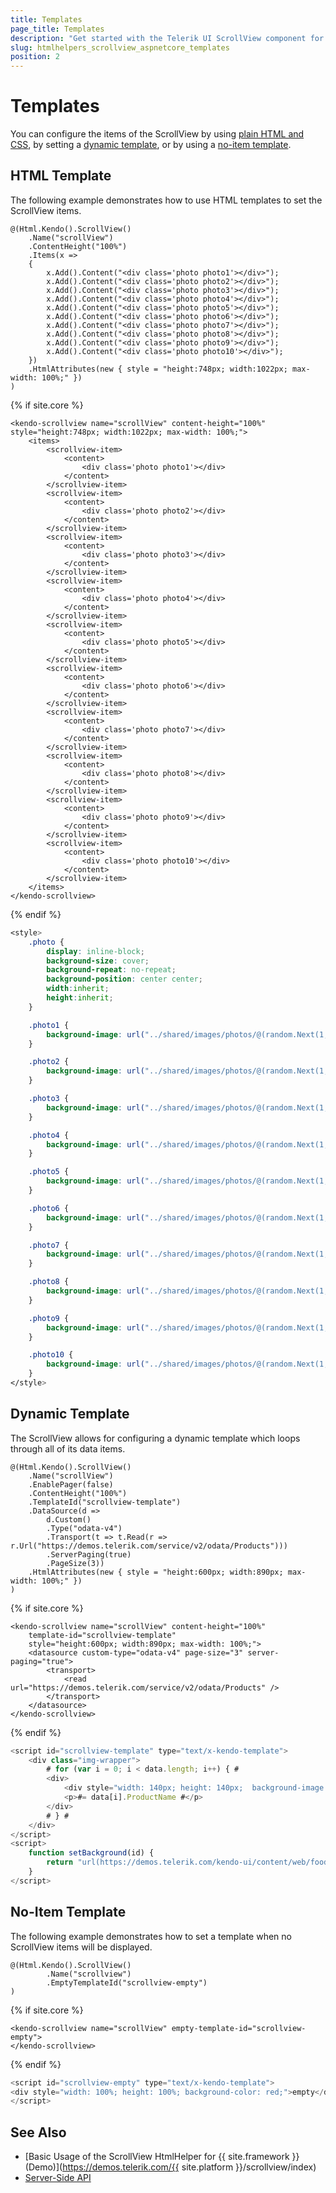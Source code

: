 ```yaml
---
title: Templates
page_title: Templates
description: "Get started with the Telerik UI ScrollView component for {{ site.framework }} and learn how to use templates for configuring its items."
slug: htmlhelpers_scrollview_aspnetcore_templates
position: 2
---
```


# Templates

You can configure the items of the ScrollView by using [plain HTML and CSS](#html-template), by setting a [dynamic template](#dynamic-template), or by using a [no-item template](#no-item-template).

## HTML Template

The following example demonstrates how to use HTML templates to set the ScrollView items.

```HtmlHelper
@(Html.Kendo().ScrollView()
    .Name("scrollView")
    .ContentHeight("100%")
    .Items(x =>
    {
        x.Add().Content("<div class='photo photo1'></div>");
        x.Add().Content("<div class='photo photo2'></div>");
        x.Add().Content("<div class='photo photo3'></div>");
        x.Add().Content("<div class='photo photo4'></div>");
        x.Add().Content("<div class='photo photo5'></div>");
        x.Add().Content("<div class='photo photo6'></div>");
        x.Add().Content("<div class='photo photo7'></div>");
        x.Add().Content("<div class='photo photo8'></div>");
        x.Add().Content("<div class='photo photo9'></div>");
        x.Add().Content("<div class='photo photo10'></div>");
    })
    .HtmlAttributes(new { style = "height:748px; width:1022px; max-width: 100%;" })
)
```
{% if site.core %}
```TagHelper
<kendo-scrollview name="scrollView" content-height="100%" style="height:748px; width:1022px; max-width: 100%;">
    <items>
        <scrollview-item>
            <content>
                <div class='photo photo1'></div>
            </content>
        </scrollview-item>
        <scrollview-item>
            <content>
                <div class='photo photo2'></div>
            </content>
        </scrollview-item>
        <scrollview-item>
            <content>
                <div class='photo photo3'></div>
            </content>
        </scrollview-item>
        <scrollview-item>
            <content>
                <div class='photo photo4'></div>
            </content>
        </scrollview-item>
        <scrollview-item>
            <content>
                <div class='photo photo5'></div>
            </content>
        </scrollview-item>
        <scrollview-item>
            <content>
                <div class='photo photo6'></div>
            </content>
        </scrollview-item>
        <scrollview-item>
            <content>
                <div class='photo photo7'></div>
            </content>
        </scrollview-item>
        <scrollview-item>
            <content>
                <div class='photo photo8'></div>
            </content>
        </scrollview-item>
        <scrollview-item>
            <content>
                <div class='photo photo9'></div>
            </content>
        </scrollview-item>
        <scrollview-item>
            <content>
                <div class='photo photo10'></div>
            </content>
        </scrollview-item>
    </items>
</kendo-scrollview>
```
{% endif %}
```CSS
<style>
    .photo {
        display: inline-block;
        background-size: cover;
        background-repeat: no-repeat;
        background-position: center center;
        width:inherit;
        height:inherit;
    }

    .photo1 {
        background-image: url("../shared/images/photos/@(random.Next(1,30)).jpg");
    }

    .photo2 {
        background-image: url("../shared/images/photos/@(random.Next(1,30)).jpg");
    }

    .photo3 {
        background-image: url("../shared/images/photos/@(random.Next(1,30)).jpg");
    }

    .photo4 {
        background-image: url("../shared/images/photos/@(random.Next(1,30)).jpg");
    }

    .photo5 {
        background-image: url("../shared/images/photos/@(random.Next(1,30)).jpg");
    }

    .photo6 {
        background-image: url("../shared/images/photos/@(random.Next(1,30)).jpg");
    }

    .photo7 {
        background-image: url("../shared/images/photos/@(random.Next(1,30)).jpg");
    }

    .photo8 {
        background-image: url("../shared/images/photos/@(random.Next(1,30)).jpg");
    }

    .photo9 {
        background-image: url("../shared/images/photos/@(random.Next(1,30)).jpg");
    }

    .photo10 {
        background-image: url("../shared/images/photos/@(random.Next(1,30)).jpg");
    }
</style>
```

## Dynamic Template

The ScrollView allows for configuring a dynamic template which loops through all of its data items.

```HtmlHelper
@(Html.Kendo().ScrollView()
    .Name("scrollView")
    .EnablePager(false)
    .ContentHeight("100%")
    .TemplateId("scrollview-template")
    .DataSource(d =>
        d.Custom()
        .Type("odata-v4")
        .Transport(t => t.Read(r => r.Url("https://demos.telerik.com/service/v2/odata/Products")))
        .ServerPaging(true)
        .PageSize(3))
    .HtmlAttributes(new { style = "height:600px; width:890px; max-width: 100%;" })
)
```
{% if site.core %}
```TagHelper
<kendo-scrollview name="scrollView" content-height="100%" 
    template-id="scrollview-template" 
    style="height:600px; width:890px; max-width: 100%;">
    <datasource custom-type="odata-v4" page-size="3" server-paging="true">
        <transport>
            <read url="https://demos.telerik.com/service/v2/odata/Products" />
        </transport>
    </datasource>
</kendo-scrollview>
```
{% endif %}
```JavaScript
<script id="scrollview-template" type="text/x-kendo-template">
    <div class="img-wrapper">
        # for (var i = 0; i < data.length; i++) { #
        <div>
            <div style="width: 140px; height: 140px;  background-image: #=setBackground(data[i].ProductID)#; background-repeat:no-repeat; background-size: cover;"></div>
            <p>#= data[i].ProductName #</p>
        </div>
        # } #
    </div>
</script>
<script>
    function setBackground(id) {
        return "url(https://demos.telerik.com/kendo-ui/content/web/foods/" + id + ".jpg)";
    }
</script>
```

## No-Item Template

The following example demonstrates how to set a template when no ScrollView items will be displayed.

```HtmlHelper
@(Html.Kendo().ScrollView()
        .Name("scrollview")
        .EmptyTemplateId("scrollview-empty")
)
```
{% if site.core %}
```TagHelper
<kendo-scrollview name="scrollView" empty-template-id="scrollview-empty">
</kendo-scrollview>
```
{% endif %}
```JavaScript
<script id="scrollview-empty" type="text/x-kendo-template">
<div style="width: 100%; height: 100%; background-color: red;">empty</div>
</script>
```

## See Also

* [Basic Usage of the ScrollView HtmlHelper for {{ site.framework }} (Demo)](https://demos.telerik.com/{{ site.platform }}/scrollview/index)
* [Server-Side API](/api/scrollview)
